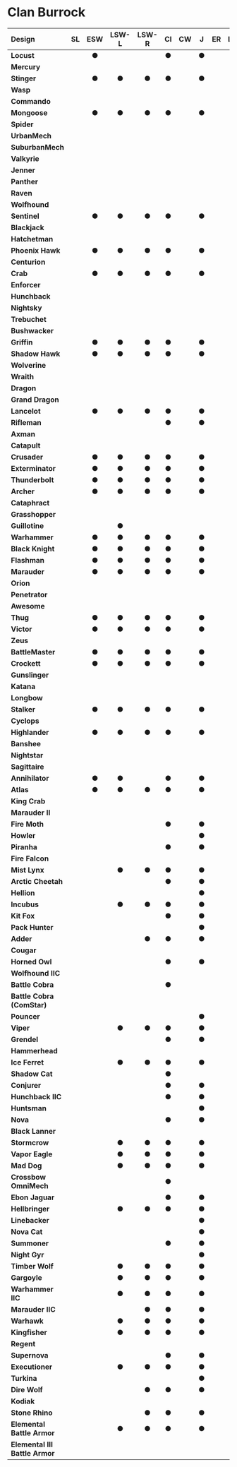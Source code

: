 # Clan Burrock

| Design | SL | ESW | LSW-L | LSW-R | CI | CW | J | ER | LR | DA | iC |
| :--- | :---: | :---: | :---: | :---: | :---: | :---: | :---: | :---: | :---: | :---: | :---: |
| **Locust** |     |  ●  |     |     |  ●  |     |  ●  |     |     |     |     |
| **Mercury** |     |     |     |     |     |     |     |     |     |     |     |
| **Stinger** |     |  ●  |  ●  |  ●  |  ●  |     |  ●  |     |     |     |     |
| **Wasp** |     |     |     |     |     |     |     |     |     |     |     |
| **Commando** |     |     |     |     |     |     |     |     |     |     |     |
| **Mongoose** |     |  ●  |  ●  |  ●  |  ●  |     |  ●  |     |     |     |     |
| **Spider** |     |     |     |     |     |     |     |     |     |     |     |
| **UrbanMech** |     |     |     |     |     |     |     |     |     |     |     |
| **SuburbanMech** |     |     |     |     |     |     |     |     |     |     |     |
| **Valkyrie** |     |     |     |     |     |     |     |     |     |     |     |
| **Jenner** |     |     |     |     |     |     |     |     |     |     |     |
| **Panther** |     |     |     |     |     |     |     |     |     |     |     |
| **Raven** |     |     |     |     |     |     |     |     |     |     |     |
| **Wolfhound** |     |     |     |     |     |     |     |     |     |     |     |
| **Sentinel** |     |  ●  |  ●  |  ●  |  ●  |     |  ●  |     |     |     |     |
| **Blackjack** |     |     |     |     |     |     |     |     |     |     |     |
| **Hatchetman** |     |     |     |     |     |     |     |     |     |     |     |
| **Phoenix Hawk** |     |  ●  |  ●  |  ●  |  ●  |     |  ●  |     |     |     |     |
| **Centurion** |     |     |     |     |     |     |     |     |     |     |     |
| **Crab** |     |  ●  |  ●  |  ●  |  ●  |     |  ●  |     |     |     |     |
| **Enforcer** |     |     |     |     |     |     |     |     |     |     |     |
| **Hunchback** |     |     |     |     |     |     |     |     |     |     |     |
| **Nightsky** |     |     |     |     |     |     |     |     |     |     |     |
| **Trebuchet** |     |     |     |     |     |     |     |     |     |     |     |
| **Bushwacker** |     |     |     |     |     |     |     |     |     |     |     |
| **Griffin** |     |  ●  |  ●  |  ●  |  ●  |     |  ●  |     |     |     |     |
| **Shadow Hawk** |     |  ●  |  ●  |  ●  |  ●  |     |  ●  |     |     |     |     |
| **Wolverine** |     |     |     |     |     |     |     |     |     |     |     |
| **Wraith** |     |     |     |     |     |     |     |     |     |     |     |
| **Dragon** |     |     |     |     |     |     |     |     |     |     |     |
| **Grand Dragon** |     |     |     |     |     |     |     |     |     |     |     |
| **Lancelot** |     |  ●  |  ●  |  ●  |  ●  |     |  ●  |     |     |     |     |
| **Rifleman** |     |     |     |     |  ●  |     |  ●  |     |     |     |     |
| **Axman** |     |     |     |     |     |     |     |     |     |     |     |
| **Catapult** |     |     |     |     |     |     |     |     |     |     |     |
| **Crusader** |     |  ●  |  ●  |  ●  |  ●  |     |  ●  |     |     |     |     |
| **Exterminator** |     |  ●  |  ●  |  ●  |  ●  |     |  ●  |     |     |     |     |
| **Thunderbolt** |     |  ●  |  ●  |  ●  |  ●  |     |  ●  |     |     |     |     |
| **Archer** |     |  ●  |  ●  |  ●  |  ●  |     |  ●  |     |     |     |     |
| **Cataphract** |     |     |     |     |     |     |     |     |     |     |     |
| **Grasshopper** |     |     |     |     |     |     |     |     |     |     |     |
| **Guillotine** |     |     |  ●  |     |     |     |     |     |     |     |     |
| **Warhammer** |     |  ●  |  ●  |  ●  |  ●  |     |  ●  |     |     |     |     |
| **Black Knight** |     |  ●  |  ●  |  ●  |  ●  |     |  ●  |     |     |     |     |
| **Flashman** |     |  ●  |  ●  |  ●  |  ●  |     |  ●  |     |     |     |     |
| **Marauder** |     |  ●  |  ●  |  ●  |  ●  |     |  ●  |     |     |     |     |
| **Orion** |     |     |     |     |     |     |     |     |     |     |     |
| **Penetrator** |     |     |     |     |     |     |     |     |     |     |     |
| **Awesome** |     |     |     |     |     |     |     |     |     |     |     |
| **Thug** |     |  ●  |  ●  |  ●  |  ●  |     |  ●  |     |     |     |     |
| **Victor** |     |  ●  |  ●  |  ●  |  ●  |     |  ●  |     |     |     |     |
| **Zeus** |     |     |     |     |     |     |     |     |     |     |     |
| **BattleMaster** |     |  ●  |  ●  |  ●  |  ●  |     |  ●  |     |     |     |     |
| **Crockett** |     |  ●  |  ●  |  ●  |  ●  |     |  ●  |     |     |     |     |
| **Gunslinger** |     |     |     |     |     |     |     |     |     |     |     |
| **Katana** |     |     |     |     |     |     |     |     |     |     |     |
| **Longbow** |     |     |     |     |     |     |     |     |     |     |     |
| **Stalker** |     |  ●  |  ●  |  ●  |  ●  |     |  ●  |     |     |     |     |
| **Cyclops** |     |     |     |     |     |     |     |     |     |     |     |
| **Highlander** |     |  ●  |  ●  |  ●  |  ●  |     |  ●  |     |     |     |     |
| **Banshee** |     |     |     |     |     |     |     |     |     |     |     |
| **Nightstar** |     |     |     |     |     |     |     |     |     |     |     |
| **Sagittaire** |     |     |     |     |     |     |     |     |     |     |     |
| **Annihilator** |     |  ●  |  ●  |     |  ●  |     |  ●  |     |     |     |     |
| **Atlas** |     |  ●  |  ●  |  ●  |  ●  |     |  ●  |     |     |     |     |
| **King Crab** |     |     |     |     |     |     |     |     |     |     |     |
| **Marauder II** |     |     |     |     |     |     |     |     |     |     |     |
| **Fire Moth** |     |     |     |     |  ●  |     |  ●  |     |     |     |     |
| **Howler** |     |     |     |     |     |     |  ●  |     |     |     |     |
| **Piranha** |     |     |     |     |  ●  |     |  ●  |     |     |     |     |
| **Fire Falcon** |     |     |     |     |     |     |     |     |     |     |     |
| **Mist Lynx** |     |     |  ●  |  ●  |  ●  |     |  ●  |     |     |     |     |
| **Arctic Cheetah** |     |     |     |     |  ●  |     |  ●  |     |     |     |     |
| **Hellion** |     |     |     |     |     |     |  ●  |     |     |     |     |
| **Incubus** |     |     |  ●  |  ●  |  ●  |     |  ●  |     |     |     |     |
| **Kit Fox** |     |     |     |     |  ●  |     |  ●  |     |     |     |     |
| **Pack Hunter** |     |     |     |     |     |     |  ●  |     |     |     |     |
| **Adder** |     |     |     |  ●  |  ●  |     |  ●  |     |     |     |     |
| **Cougar** |     |     |     |     |     |     |     |     |     |     |     |
| **Horned Owl** |     |     |     |     |  ●  |     |  ●  |     |     |     |     |
| **Wolfhound IIC** |     |     |     |     |     |     |     |     |     |     |     |
| **Battle Cobra** |     |     |     |     |  ●  |     |     |     |     |     |     |
| **Battle Cobra (ComStar)** |     |     |     |     |     |     |     |     |     |     |     |
| **Pouncer** |     |     |     |     |     |     |  ●  |     |     |     |     |
| **Viper** |     |     |  ●  |  ●  |  ●  |     |  ●  |     |     |     |     |
| **Grendel** |     |     |     |     |  ●  |     |  ●  |     |     |     |     |
| **Hammerhead** |     |     |     |     |     |     |     |     |     |     |     |
| **Ice Ferret** |     |     |  ●  |  ●  |  ●  |     |  ●  |     |     |     |     |
| **Shadow Cat** |     |     |     |     |  ●  |     |     |     |     |     |     |
| **Conjurer** |     |     |     |     |  ●  |     |  ●  |     |     |     |     |
| **Hunchback IIC** |     |     |     |     |  ●  |     |  ●  |     |     |     |     |
| **Huntsman** |     |     |     |     |     |     |  ●  |     |     |     |     |
| **Nova** |     |     |     |     |  ●  |     |  ●  |     |     |     |     |
| **Black Lanner** |     |     |     |     |     |     |     |     |     |     |     |
| **Stormcrow** |     |     |  ●  |  ●  |  ●  |     |  ●  |     |     |     |     |
| **Vapor Eagle** |     |     |  ●  |  ●  |  ●  |     |  ●  |     |     |     |     |
| **Mad Dog** |     |     |  ●  |  ●  |  ●  |     |  ●  |     |     |     |     |
| **Crossbow OmniMech** |     |     |     |     |  ●  |     |     |     |     |     |     |
| **Ebon Jaguar** |     |     |     |     |  ●  |     |  ●  |     |     |     |     |
| **Hellbringer** |     |     |  ●  |  ●  |  ●  |     |  ●  |     |     |     |     |
| **Linebacker** |     |     |     |     |     |     |  ●  |     |     |     |     |
| **Nova Cat** |     |     |     |     |     |     |  ●  |     |     |     |     |
| **Summoner** |     |     |     |     |  ●  |     |  ●  |     |     |     |     |
| **Night Gyr** |     |     |     |     |     |     |  ●  |     |     |     |     |
| **Timber Wolf** |     |     |  ●  |  ●  |  ●  |     |  ●  |     |     |     |     |
| **Gargoyle** |     |     |  ●  |  ●  |  ●  |     |  ●  |     |     |     |     |
| **Warhammer IIC** |     |     |  ●  |  ●  |  ●  |     |  ●  |     |     |     |     |
| **Marauder IIC** |     |     |     |  ●  |  ●  |     |  ●  |     |     |     |     |
| **Warhawk** |     |     |  ●  |  ●  |  ●  |     |  ●  |     |     |     |     |
| **Kingfisher** |     |     |  ●  |  ●  |  ●  |     |  ●  |     |     |     |     |
| **Regent** |     |     |     |     |     |     |     |     |     |     |     |
| **Supernova** |     |     |     |     |  ●  |     |  ●  |     |     |     |     |
| **Executioner** |     |     |  ●  |  ●  |  ●  |     |  ●  |     |     |     |     |
| **Turkina** |     |     |     |     |     |     |  ●  |     |     |     |     |
| **Dire Wolf** |     |     |     |  ●  |  ●  |     |  ●  |     |     |     |     |
| **Kodiak** |     |     |     |     |     |     |     |     |     |     |     |
| **Stone Rhino** |     |     |     |  ●  |  ●  |     |  ●  |     |     |     |     |
| **Elemental Battle Armor** |     |     |  ●  |  ●  |  ●  |     |  ●  |     |     |     |     |
| **Elemental III Battle Armor** |     |     |     |     |     |     |     |     |     |     |     |

